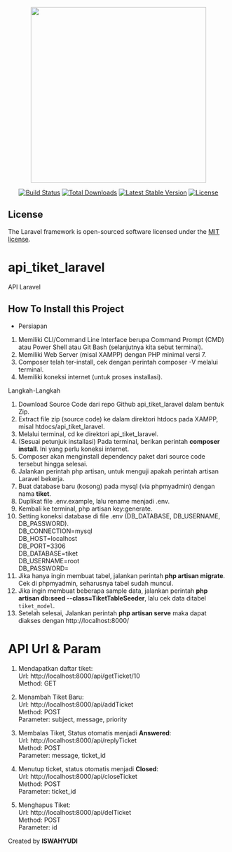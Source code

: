 <p align="center"><a href="https://laravel.com" target="_blank"><img src="https://raw.githubusercontent.com/laravel/art/master/logo-lockup/5%20SVG/2%20CMYK/1%20Full%20Color/laravel-logolockup-cmyk-red.svg" width="400"></a></p>

<p align="center">
<a href="https://travis-ci.org/laravel/framework"><img src="https://travis-ci.org/laravel/framework.svg" alt="Build Status"></a>
<a href="https://packagist.org/packages/laravel/framework"><img src="https://img.shields.io/packagist/dt/laravel/framework" alt="Total Downloads"></a>
<a href="https://packagist.org/packages/laravel/framework"><img src="https://img.shields.io/packagist/v/laravel/framework" alt="Latest Stable Version"></a>
<a href="https://packagist.org/packages/laravel/framework"><img src="https://img.shields.io/packagist/l/laravel/framework" alt="License"></a>
</p>

## License

The Laravel framework is open-sourced software licensed under the [MIT license](https://opensource.org/licenses/MIT).

# api_tiket_laravel
API Laravel

## How To Install this Project

- Persiapan
1. Memiliki CLI/Command Line Interface berupa Command Prompt (CMD) atau Power Shell atau Git Bash (selanjutnya kita sebut terminal).
2. Memiliki Web Server (misal XAMPP) dengan PHP minimal versi 7.
3. Composer telah ter-install, cek dengan perintah composer -V melalui terminal.
4. Memiliki koneksi internet (untuk proses installasi).

Langkah-Langkah
1. Download Source Code dari repo Github api_tiket_laravel dalam bentuk Zip.
2. Extract file zip (source code) ke dalam direktori htdocs pada XAMPP, misal htdocs/api_tiket_laravel.
3. Melalui terminal, cd ke direktori api_tiket_laravel.
4. (Sesuai petunjuk installasi) Pada terminal, berikan perintah <b>composer install</b>. Ini yang perlu koneksi internet.
5. Composer akan menginstall dependency paket dari source code tersebut hingga selesai.
6. Jalankan perintah php artisan, untuk menguji apakah perintah artisan Laravel bekerja.
7. Buat database baru (kosong) pada mysql (via phpmyadmin) dengan nama <b>tiket</b>.
8. Duplikat file .env.example, lalu rename menjadi .env.
9. Kembali ke terminal, php artisan key:generate.
10. Setting koneksi database di file .env (DB_DATABASE, DB_USERNAME, DB_PASSWORD).
    <br>DB_CONNECTION=mysql
    <br>DB_HOST=localhost
    <br>DB_PORT=3306
    <br>DB_DATABASE=tiket
    <br>DB_USERNAME=root
    <br>DB_PASSWORD=
11. Jika hanya ingin membuat tabel, jalankan perintah <b>php artisan migrate</b>. Cek di phpmyadmin, seharusnya tabel sudah muncul.
12. Jika ingin membuat beberapa sample data, jalankan perintah <b>php artisan db:seed --class=TiketTableSeeder</b>, lalu cek data ditabel `tiket_model`.
13. Setelah selesai, Jalankan perintah <b>php artisan serve</b> maka dapat diakses dengan http://localhost:8000/

# API Url & Param
1. Mendapatkan daftar tiket:<br>
   Url: http://localhost:8000/api/getTicket/10 <br>
   Method: GET <br>

2. Menambah Tiket Baru:<br>
   Url: http://localhost:8000/api/addTicket <br>
   Method: POST <br>
   Parameter: subject, message, priority <br>
   
3. Membalas Tiket, Status otomatis menjadi <b>Answered</b>:<br>
   Url: http://localhost:8000/api/replyTicket <br>
   Method: POST <br>
   Parameter: message, ticket_id <br>

4. Menutup ticket, status otomatis menjadi <b>Closed</b>: <br>
   Url: http://localhost:8000/api/closeTicket <br>
   Method: POST <br>
   Parameter: ticket_id <br>
   
5. Menghapus Tiket: <br>
   Url: http://localhost:8000/api/delTicket <br>
   Method: POST <br>
   Parameter: id <br>

Created by <b>ISWAHYUDI</b>

